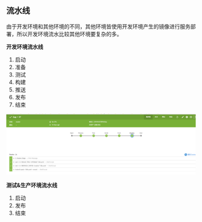 ## 流水线

由于开发环境和其他环境的不同，其他环境皆使用开发环境产生的镜像进行服务部署，所以开发环境流水比较其他环境要复杂的多。

**开发环境流水线**
 1. 启动
 2. 准备
 3. 测试
 4. 构建
 5. 推送
 6. 发布
 7. 结束
 
 ![自动运维流程](../images/devops.jpg)


 **测试&生产环境流水线**
 1. 启动
 2. 发布
 3. 结束
